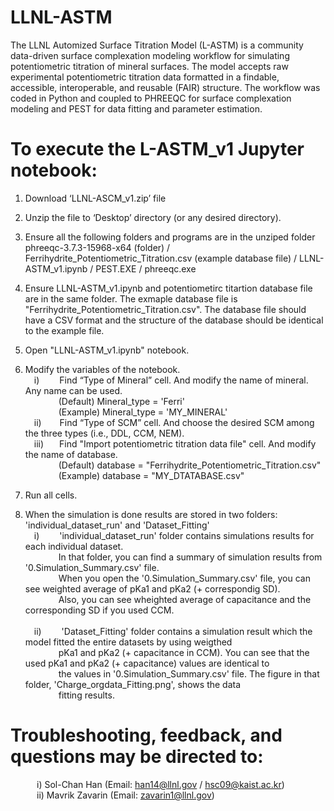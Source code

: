 # LLNL-ASTM
The LLNL Automized Surface Titration Model (L-ASTM) is a community data-driven surface complexation modeling workflow for simulating potentiometric titration of mineral surfaces. The model accepts raw experimental potentiometric titration data formatted in a findable, accessible, interoperable, and reusable (FAIR) structure. The workflow was coded in Python and coupled to PHREEQC for surface complexation modeling and PEST for data fitting and parameter estimation.

# To execute the L-ASTM_v1 Jupyter notebook:
1) Download ‘LLNL-ASCM_v1.zip’ file

2) Unzip the file to ‘Desktop’ directory (or any desired directory). 

3) Ensure all the following folders and programs are in the unziped folder
	phreeqc-3.7.3-15968-x64 (folder) / Ferrihydrite_Potentiometric_Titration.csv (example database file) /
	LLNL-ASTM_v1.ipynb / PEST.EXE / phreeqc.exe

4) Ensure LLNL-ASTM_v1.ipynb and potentiometirc titartion database file are in the same folder.
	The exmaple database file is "Ferrihydrite_Potentiometric_Titration.csv".
	The database file should have a CSV format and the structure of the database should be identical to the example file.

5) Open "LLNL-ASTM_v1.ipynb" notebook.

6) Modify the variables of the notebook.<br/>
	&emsp;i)   &emsp;&emsp;Find “Type of Mineral” cell. And modify the name of mineral. Any name can be used.<br/>
       &nbsp;&ensp;&emsp;&emsp;&emsp;(Default) Mineral_type = 'Ferri'<br/>
	     &nbsp;&emsp;&emsp;&emsp;&ensp;(Example) Mineral_type = 'MY_MINERAL'<br/>
	&emsp;ii)  &nbsp;&ensp;&emsp;Find “Type of SCM” cell. And choose the desired SCM among the three types (i.e., DDL, CCM, NEM).<br/>
	&emsp;iii) &ensp;&emsp;Find "Import potentiometric titration data file" cell. And modify the name of database.<br/>
	     &nbsp;&ensp;&emsp;&emsp;&emsp;(Default) database = "Ferrihydrite_Potentiometric_Titration.csv"<br/>
	     &nbsp;&ensp;&emsp;&emsp;&emsp;(Example) database = "MY_DTATABASE.csv"

8) Run all cells.

9) When the simulation is done results are stored in two folders: 'individual_dataset_run' and 'Dataset_Fitting'<br/>
	&emsp;i)                    &emsp;&emsp;'individual_dataset_run' folder contains simulations results for each individual dataset.<br/>
            &nbsp;&ensp;&emsp;&emsp;&emsp;In that folder, you can find a summary of simulation results from '0.Simulation_Summary.csv' file.<br/>
            &nbsp;&ensp;&emsp;&emsp;&emsp;When you open the '0.Simulation_Summary.csv' file, you can see weighted average of pKa1 and pKa2 (+ correspondig SD).<br/>
            &nbsp;&ensp;&emsp;&emsp;&emsp;Also, you can see wheighted average of capacitance and the corresponding SD if you used CCM.<br/>
            &nbsp;&ensp;&emsp;&emsp;&emsp;<br/>
	&emsp;ii)                   &emsp;&emsp;'Dataset_Fitting' folder contains a simulation result which the model fitted the entire datasets by using weigthed <br/>
            &nbsp;&ensp;&emsp;&emsp;&emsp;pKa1 and pKa2 (+ capacitance in CCM). You can see that the used pKa1 and pKa2 (+ capacitance) values are identical to<br/>
            &nbsp;&ensp;&emsp;&emsp;&emsp;the values in '0.Simulation_Summary.csv' file. The figure in that folder, 'Charge_orgdata_Fitting.png', shows the data<br/>
            &nbsp;&ensp;&emsp;&emsp;&emsp;fitting results.

# Troubleshooting, feedback, and questions may be directed to:
&emsp;&emsp;&emsp;i)   Sol-Chan Han (Email: han14@llnl.gov / hsc09@kaist.ac.kr)<br/>
&emsp;&emsp;&emsp;ii)  Mavrik Zavarin (Email: zavarin1@llnl.gov)<br/>
